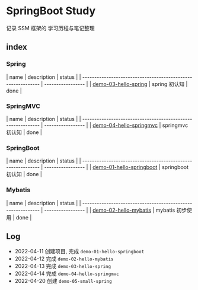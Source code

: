 # SpringBoot Study

记录 SSM 框架的 学习历程与笔记整理

## index

### Spring

| name                                                         | description       | status     |
| ------------------------------------------------------------ | ----------------- |
| [demo-03-hello-spring](https://github.com/eastarpen/springboot-study/tree/master/src/spring/demo-03-hello-spring) | spring 初认知 | done    |

### SpringMVC

| name                                                         | description       | status     |
| ------------------------------------------------------------ | ----------------- |
| [demo-04-hello-springmvc](https://github.com/eastarpen/springboot-study/tree/master/src/springmvc/demo-04-hello-springmvc) | springmvc 初认知 | done    |

### SpringBoot

| name                                                         | description       | status     |
| ------------------------------------------------------------ | ----------------- |
| [demo-01-hello-springboot](https://github.com/eastarpen/springboot-study/tree/master/src/springboot/demo-01-hello-springboot) | springboot 初认知 | done    |

### Mybatis

| name                                                         | description       | status     |
| ------------------------------------------------------------ | ----------------- |
| [demo-02-hello-mybatis](https://github.com/eastarpen/springboot-study/tree/master/src/mybatis/demo-02-hello-mybatis) | mybatis 初步使用 | done    |


## Log

* 2022-04-11 创建项目, 完成 `demo-01-hello-springboot`
* 2022-04-12 完成 `demo-02-hello-mybatis`
* 2022-04-13 完成 `demo-03-hello-spring`
* 2022-04-14 完成 `demo-04-hello-springmvc`
* 2022-04-20 创建 `demo-05-small-spring`
